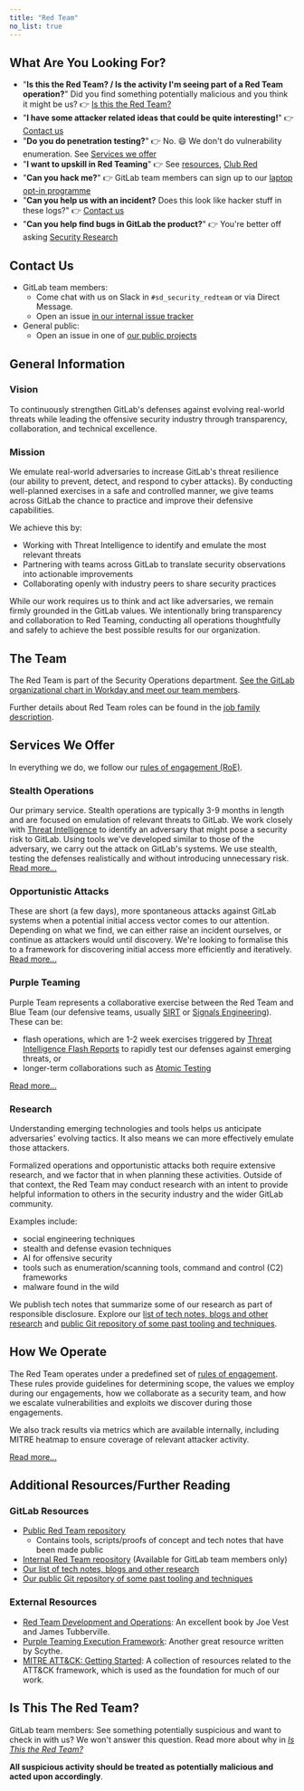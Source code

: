```yaml
---
title: "Red Team"
no_list: true
---
```


## What Are You Looking For?

- "**Is this the Red Team? / Is the activity I'm seeing part of a Red Team operation?**" Did you find something potentially malicious and you think it might be us? :point_right: [Is this the Red Team?](how-we-operate/#is-this-the-red-team)
- "**I have some attacker related ideas that could be quite interesting!**" :point_right: [Contact us](#contact-us)
- "**Do you do penetration testing?**" :point_right: No. :smile: We don't do vulnerability enumeration. See [Services we offer](#services-we-offer)
- "**I want to upskill in Red Teaming**" :point_right: See [resources](#additional-resourcesfurther-reading), [Club Red](opportunistic-attacks#club-red)
- "**Can you hack me?**" :point_right: GitLab team members can sign up to our [laptop opt-in programme](https://forms.gle/kMTJEjzktcjAbTVn9)
- "**Can you help us with an incident?** Does this look like hacker stuff in these logs?" :point_right: [Contact us](#contact-us)
- "**Can you help find bugs in GitLab the product?**" :point_right: You're better off asking [Security Research](../../product-security/security-platforms-architecture/security-research/)

## Contact Us

- GitLab team members:
  - Come chat with us on Slack in `#sd_security_redteam` or via Direct Message.
  - Open an issue [in our internal issue tracker](https://gitlab.com/gitlab-com/gl-security/security-operations/redteam/redteam-internal/red-team-operations/-/issues)
- General public:
  - Open an issue in one of [our public projects](https://gitlab.com/gitlab-com/gl-security/security-operations/redteam/redteam-public)

## General Information

### Vision

To continuously strengthen GitLab's defenses against evolving real-world threats while leading the offensive security industry through transparency, collaboration, and technical excellence.

### Mission

We emulate real-world adversaries to increase GitLab's threat resilience (our ability to prevent, detect, and respond to cyber attacks). By conducting well-planned exercises in a safe and controlled manner, we give teams across GitLab the chance to practice and improve their defensive capabilities.

We achieve this by:

- Working with Threat Intelligence to identify and emulate the most relevant threats
- Partnering with teams across GitLab to translate security observations into actionable improvements
- Collaborating openly with industry peers to share security practices

While our work requires us to think and act like adversaries, we remain firmly grounded in the GitLab values. We intentionally bring transparency and collaboration to Red Teaming, conducting all operations thoughtfully and safely to achieve the best possible results for our organization.

## The Team

The Red Team is part of the Security Operations department. [See the GitLab organizational chart in Workday and meet our team members](https://www.myworkday.com/gitlab/d/home.htmld).

Further details about Red Team roles can be found in the [job family description](/job-families/security/red-team).

## Services We Offer

In everything we do, we follow our [rules of engagement (RoE)](how-we-operate/rules-of-engagement).

### Stealth Operations

Our primary service. Stealth operations are typically 3-9 months in length and are focused on emulation of relevant threats to GitLab. We work closely with [Threat Intelligence](../threat-intelligence) to identify an adversary that might pose a security risk to GitLab. Using tools we've developed similar to those of the adversary, we carry out the attack on GitLab's systems. We use stealth, testing the defenses realistically and without introducing unnecessary risk. [Read more...](stealth-operations)

### Opportunistic Attacks

These are short (a few days), more spontaneous attacks against GitLab systems when a potential initial access vector comes to our attention. Depending on what we find, we can either raise an incident ourselves, or continue as attackers would until discovery. We're looking to formalise this to a framework for discovering initial access more efficiently and iteratively. [Read more...](opportunistic-attacks/)

### Purple Teaming

Purple Team represents a collaborative exercise between the Red Team and Blue Team (our defensive teams, usually [SIRT](../sirt/) or [Signals Engineering](../signals-engineering)). These can be:

- flash operations, which are 1-2 week exercises triggered by [Threat Intelligence Flash Reports](../threat-intelligence/#flash-reports) to rapidly test our defenses against emerging threats, or
- longer-term collaborations such as [Atomic Testing](purple-teaming/atomic-testing)

[Read more...](purple-teaming/)

### Research

Understanding emerging technologies and tools helps us anticipate adversaries' evolving tactics. It also means we can more effectively emulate those attackers.

Formalized operations and opportunistic attacks both require extensive research, and we factor that in when planning these activities. Outside of that context, the Red Team may conduct research with an intent to provide helpful information to others in the security industry and the wider GitLab community.

Examples include:

- social engineering techniques
- stealth and defense evasion techniques
- AI for offensive security
- tools such as enumeration/scanning tools, command and control (C2) frameworks
- malware found in the wild

We publish tech notes that summarize some of our research as part of responsible disclosure. Explore our [list of tech notes, blogs and other research](https://gitlab-com.gitlab.io/gl-security/security-tech-notes/red-team-tech-notes/) and [public Git repository of some past tooling and techniques](https://gitlab.com/gitlab-com/gl-security/security-operations/redteam/redteam-public/).

## How We Operate

The Red Team operates under a predefined set of [rules of engagement](how-we-operate/rules-of-engagement). These rules provide guidelines for determining scope, the values we employ during our engagements, how we collaborate as a security team, and how we escalate vulnerabilities and exploits we discover during those engagements.

We also track results via metrics which are available internally, including MITRE heatmap to ensure coverage of relevant attacker activity.

[Read more...](how-we-operate/)

## Additional Resources/Further Reading

### GitLab Resources

- [Public Red Team repository](https://gitlab.com/gitlab-com/gl-security/security-operations/redteam/redteam-public)
  - Contains tools, scripts/proofs of concept and tech notes that have been made public
- [Internal Red Team repository](https://gitlab.com/gitlab-com/gl-security/security-operations/redteam/redteam-internal) (Available for GitLab team members only)
- [Our list of tech notes, blogs and other research](https://gitlab-com.gitlab.io/gl-security/security-tech-notes/red-team-tech-notes/)
- [Our public Git repository of some past tooling and techniques](https://gitlab.com/gitlab-com/gl-security/security-operations/redteam/redteam-public/)

### External Resources

- [Red Team Development and Operations](https://redteam.guide/): An excellent book by Joe Vest and James Tubberville.
- [Purple Teaming Execution Framework](https://github.com/scythe-io/purple-team-exercise-framework): Another great resource written by Scythe.
- [MITRE ATT&CK: Getting Started](https://attack.mitre.org/resources/getting-started/): A collection of resources related to the ATT&CK framework, which is used as the foundation for much of our work.

## Is This The Red Team?

GitLab team members: See something potentially suspicious and want to check in with us? We won't answer this question. Read more about why in [_Is This the Red Team?_](how-we-operate/#is-this-the-red-team)

**All suspicious activity should be treated as potentially malicious and acted upon accordingly**.
